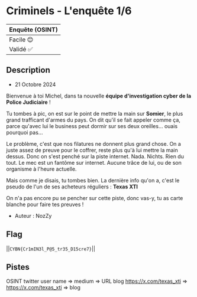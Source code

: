 # Criminels - L'enquête 1/6

| Enquête (OSINT) |
|-----------------|
| Facile 😊       | 
| Validé ✅        |

## Description

- 21 Octobre 2024

Bienvenue à toi Michel, dans ta nouvelle **équipe d'investigation cyber de la Police Judiciaire** !

Tu tombes à pic, on est sur le point de mettre la main sur **Somier**, le plus grand trafficant d'armes du pays. On dit qu'il se fait appeler comme ça, parce qu'avec lui le business peut dormir sur ses deux oreilles... ouais pourquoi pas...

Le problème, c'est que nos filatures ne donnent plus grand chose. On a juste assez de preuve pour le coffrer, reste plus qu'à lui mettre la main dessus. Donc on s'est penché sur la piste internet. Nada. Nichts. Rien du tout. Le mec est un fantôme sur internet. Aucune trâce de lui, ou de son organisme à l'heure actuelle.

Mais comme je disais, tu tombes bien. La dernière info qu'on a, c'est le pseudo de l'un de ses acheteurs réguliers : **Texas XTI**

On n'a pas encore pu se pencher sur cette piste, donc vas-y, tu as carte blanche pour faire tes preuves !

- Auteur : NozZy

## Flag
||`CYBN{Cr1mIN3l_P@5_tr35_D15cre7}`||

## Pistes
OSINT twitter user name => medium => URL blog
https://x.com/texas_xti => https://x.com/texas_xti => blog
